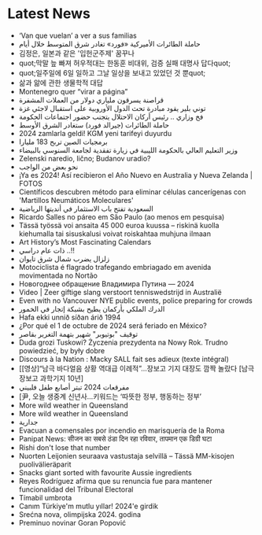 # Latest News
-  ‘Van que vuelan’ a ver a sus familias
-  حاملة الطائرات الأميركية «فورد» تغادر شرق المتوسط خلال أيام
-  김정은, 일본과 같은 '입헌군주제' 꿈꾸나
-  quot;막말 늪 빠져 허우적대는 한동훈 비대위, 검증 실패 대명사 답다quot;
-  quot;일주일에 6일 일하고 그날 일상을 보내고 있었던 것 뿐quot;
-  삶과 앎에 관한 생물학적 대답
-  Montenegro quer “virar a página”
-  قراصنة يسرقون ملياري دولار من العملات المشفرة
-  توني بلير يقود مبادرة تحث الدول الأوروبية على استقبال لاجئي غزة
-  فخ وزاري .. رئيس أركان الاحتلال يتجنب حضور اجتماعات الحكومة
-  حاملة الطائرات (جيرالد فورد) ستغادر الشرق الأوسط
-  2024 zamlarla geldi! KGM yeni tarifeyi duyurdu
-  برمجيات الصين تربح 183 مليارا
-  وزير التعليم العالي بالحكومة الليبية في زيارة تفقدية لجامعة السنوسي بالبيضاء
-  Zelenski naredio, lično; Budanov uradio?
-  نحو بعض من الواجب
-  ¡Ya es 2024! Así recibieron el Año Nuevo en Australia y Nueva Zelanda | FOTOS
-  Científicos descubren método para eliminar células cancerígenas con 'Martillos Neumáticos Moleculares'
-  السعودية تفتح باب الاستثمار في أنديتها الرياضية
-  Ricardo Salles no páreo em São Paulo (ao menos em pesquisa)
-  Tässä työssä voi ansaita 45 000 euroa kuussa – riskinä kuolla kiehumalla tai sisuskalusi voivat roiskahtaa muhjuna ilmaan
-  Art History’s Most Fascinating Calendars
-  ذات عام دراسي ..!!
-  زلزال يضرب شمال شرق تايوان
-  Motociclista é flagrado trafegando embriagado em avenida movimentada no Nortão
-  Новогоднее обращение Владимира Путина — 2024
-  Video | Zeer giftige slang verstoort tenniswedstrijd in Australië
-  Even with no Vancouver NYE public events, police preparing for crowds
-  الدرك الملكي بأركمان يطيح بشبكة إتجار في الخمور
-  Hafa ekki unnið síðan árið 1994
-  ¿Por qué el 1 de octubre de 2024 será feriado en México?
-  توقيف "بوتيوبر" شهير بتهمة التغرير بقاصر
-  Duda grozi Tuskowi? Życzenia prezydenta na Nowy Rok. Trudno powiedzieć, by były dobre
-  Discours à la Nation : Macky SALL fait ses adieux (texte intégral)
-  [[영상]“남극 바다얼음 상황 역대급 이례적”…장보고 기지 대장도 깜짝 놀랐다 [남극 장보고 과학기지 10년]
-  مفرقعات 2024 تبتر أصابع طفل فلبيني
-  [尹, 오늘 생중계 신년사…키워드는 ‘따뜻한 정부, 행동하는 정부’
-  More wild weather in Queensland
-  More wild weather in Queensland
-  جدارية
-  Evacuan a comensales por incendio en marisquería de la Roma
-  Panipat News: सीजन का सबसे ठंडा दिन रहा रविवार, तापमान एक डिग्री घटा
-  Rishi don't lose that number
-  Nuorten Leijonien seuraava vastustaja selvillä – Tässä MM-kisojen puoliväli­eräparit
-  Snacks giant sorted with favourite Aussie ingredients
-  Reyes Rodríguez afirma que su renuncia fue para mantener funcionalidad del Tribunal Electoral
-  Tímabil umbrota
-  Canım Türkiye'm mutlu yıllar! 2024'e girdik
-  Srećna nova, olimpijska 2024. godina
-  Preminuo novinar Goran Popović
